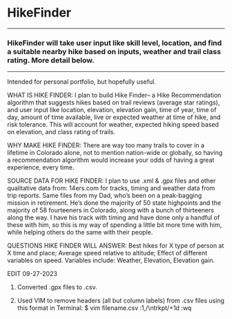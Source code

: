 # HikeFinder #
---
### HikeFinder will take user input like skill level, location, and find a suitable nearby hike based on inputs, weather and trail class rating. More detail below. ###
---
Intended for personal portfolio, but hopefully useful.

WHAT IS HIKE FINDER:
I plan to build Hike Finder– a Hike Recommendation algorithm that suggests hikes based on trail reviews (average star ratings), and user input like location, elevation, elevation gain, time of year, time of day, amount of time available, live or expected weather at time of hike, and risk tolerance. This will account for weather, expected hiking speed based on elevation, and class rating of trails.

WHY MAKE HIKE FINDER:
There are way too many trails to cover in a lifetime in Colorado alone, not to mention nation-wide or globally, so having a recommendation algorithm would increase your odds of having a great experience, every time.

SOURCE DATA FOR HIKE FINDER:
I plan to use .xml & .gpx files and other qualitative data from:
14ers.com for tracks, timing and weather data from trip reports.
Same files from my Dad, who’s been on a peak-bagging mission in retirement. He’s done the majority of 50 state highpoints and the majority of 58 fourteeners in Colorado, along with a bunch of thirteeners along the way. I have his track with timing and have done only a handful of these with him, so this is my way of spending a little bit more time with him, while helping others do the same with their people.

QUESTIONS HIKE FINDER WILL ANSWER:
Best hikes for X type of person at X time and place;
Average speed relative to altitude;
Effect of different variables on speed. Variables include: Weather, Elevation, Elevation gain.

EDIT 09-27-2023
1. Converted .gpx files to .csv.

2. Used VIM to remove headers (all but column labels) from .csv files using this format in Terminal:
$ vim filename.csv
:1,/\ntrkpt/+1d
:wq
